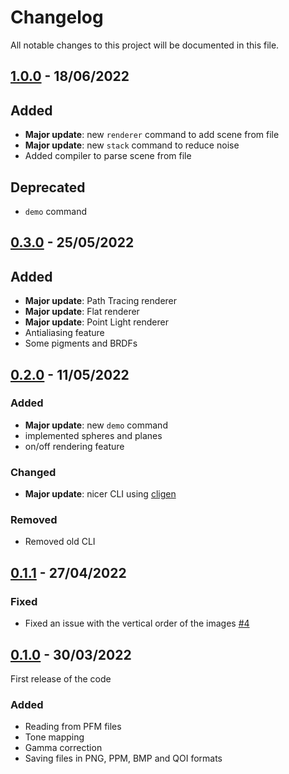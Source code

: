 # Changelog
All notable changes to this project will be documented in this file.

## [1.0.0] - 18/06/2022

## Added
- **Major update**: new `renderer` command to add scene from file 
- **Major update**: new `stack` command to reduce noise
- Added compiler to parse scene from file

## Deprecated
- `demo` command


## [0.3.0] - 25/05/2022

## Added
- **Major update**: Path Tracing renderer
- **Major update**: Flat renderer
- **Major update**: Point Light renderer
- Antialiasing feature
- Some pigments and BRDFs


## [0.2.0] - 11/05/2022

### Added
- **Major update**: new `demo` command
- implemented spheres and planes
- on/off rendering feature

### Changed 
- **Major update**: nicer CLI using [cligen](https://github.com/c-blake/cligen)

### Removed
- Removed old CLI

## [0.1.1] - 27/04/2022

### Fixed
-   Fixed an issue with the vertical order of the images [#4](https://github.com/ottyanna/traynim/pull/4)

## [0.1.0] - 30/03/2022
First release of the code

### Added
- Reading from PFM files
- Tone mapping
- Gamma correction
- Saving files in PNG, PPM, BMP and QOI formats

[0.1.0]: https://github.com/ottyanna/traynim/releases/tag/v0.1.0
[0.1.1]: https://github.com/ottyanna/traynim/releases/tag/v0.1.1
[0.2.0]: https://github.com/ottyanna/traynim/releases/tag/v0.2.0
[0.3.0]: https://github.com/ottyanna/traynim/releases/tag/v0.3.0
[1.0.0]: https://github.com/ottyanna/traynim/releases/tag/v1.0.0
